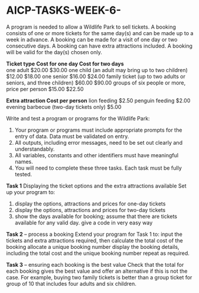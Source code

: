 # AICP-TASKS-WEEK-6-
A program is needed to allow a Wildlife Park to sell tickets. A booking consists of one or more tickets for the same day(s) and can be made up to a week in advance. A booking can be made for a visit of one day or two consecutive days. A booking can have extra attractions included. A booking will be valid for the day(s) chosen only.

**Ticket type**                                                                    **Cost for one day        Cost for two days**                                                        
one adult                                                                                $20.00                   $30.00
one child (an adult may bring up to two children)                                        $12.00                   $18.00
one senior                                                                               $16.00                   $24.00
family ticket (up to two adults or seniors, and three children)                          $60.00                   $90.00
groups of six people or more, price per person                                           $15.00                   $22.50

**Extra attraction                                                         Cost per person**
lion feeding                                                                      $2.50
penguin feeding                                                                   $2.00
evening barbecue (two-day tickets only)                                           $5.00

Write and test a program or programs for the Wildlife Park:
1. Your program or programs must include appropriate prompts for the entry of data. Data must be validated on entry.
2. All outputs, including error messages, need to be set out clearly and understandably.
3. All variables, constants and other identifiers must have meaningful names.
4. You will need to complete these three tasks. Each task must be fully tested.

**Task 1**
Displaying the ticket options and the extra attractions available Set up your program to:
1) display the options, attractions and prices for one-day tickets
2) display the options, attractions and prices for two-day tickets
3) show the days available for booking; assume that there are tickets available for any valid day. give a code in very easy way

**Task 2** – process a booking
Extend your program for Task 1 to:
input the tickets and extra attractions required, then calculate the total cost of the booking allocate a unique booking number display the booking details, including the total cost and the unique booking number repeat as required.

**Task 3** – ensuring each booking is the best value
Check that the total for each booking gives the best value and offer an alternative if this is not the case. For example, buying two family tickets is better than a group ticket for group of 10 that includes four adults and six children.
